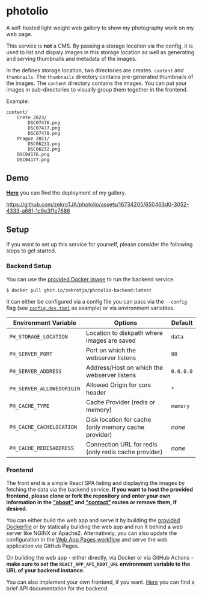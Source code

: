 # photolio

A self-hosted light weight web gallery to show my photography work on my web page.

This service is **not** a CMS. By passing a storage location via the config, it is used to list and dispaly images in this storage location as well as generating and serving thumbnails and metadata of the images.

In the defines storage location, two directories are creates. `content` and `thumbnails`. The `thumbnails` directory contains pre-generated thumbnails of the images. The `content` directory contains the images. You can put your images in sub-directories to visually group them together in the frontend.

Example:
```
content/
    Crete 2023/
        DSC07476.png
        DSC07477.png
        DSC07478.png
    Prague 2021/
        DSC06231.png
        DSC06232.png
    DSC04176.png
    DSC04177.png
```

## Demo

[**Here**](https://gallery.zekro.de) you can find the deployment of my gallery.

https://github.com/zekroTJA/photolio/assets/16734205/650463d0-3052-4333-a68f-1c9e3f1e7686

## Setup

If you want to set up this service for yourself, please consider the following steps to get started.

### Backend Setup

You can use the [provided Docker image](https://github.com/zekroTJA/photolio/pkgs/container/photolio-backend) to run the backend service.

```
$ docker pull ghcr.io/zekrotja/photolio-backend:latest
```

It can either be configured via a config file you can pass via the `--config` flag (see [`config.dev.toml`](config.dev.toml) as example) or via environment variables.

| Environment Variable  | Options | Default |
| ------------- | ------------- | ------------- |
| `PH_STORAGE_LOCATION` | Location to diskpath where images are saved  | `data` |
| `PH_SERVER_PORT` | Port on which the webserver listens  | `80` |
| `PH_SERVER_ADDRESS` | Address/Host on which the webserver listens  | `0.0.0.0` |
| `PH_SERVER_ALLOWEDORIGIN` | Allowed Origin for cors header  | `*` |
| `PH_CACHE_TYPE` | Cache Provider (redis or memory)  | `memory` |
| `PH_CACHE_CACHELOCATION` | Disk location for cache (only memory cache provider)  | *none* |
| `PH_CACHE_REDISADDRESS` | Connection URL for redis (only redis cache provider)  | *none* |

### Frontend

The front end is a simple React SPA listing and displaying the images by fetching the data via the backend service. **If you want to host the provided frontend, please clone or fork the repository and enter your own information in the ["about"](webapp/src/routes/about/) and ["contact"](webapp/src/routes/contact/) routes or remove them, if desired.**

You can either build the web app and serve it by building the [provided Dockerfile](Dockerfile.Webapp) or by statically building the web app and run it behind a web server like NGINX or Apache2. Alternatively, you can also update the configuration in the [Web App Pages workflow](.github\workflows\webapp-pages.yml) and serve the web application via GitHub Pages.

On building the web app - either directly, via Docker or via GitHub Actions - **make sure to set the `REACT_APP_API_ROOT_URL` environment variable to the URL of your backend instance.**

You can also implement your own frontend, if you want. [Here](docs/api.md) you can find a brief API documentation for the backend.
